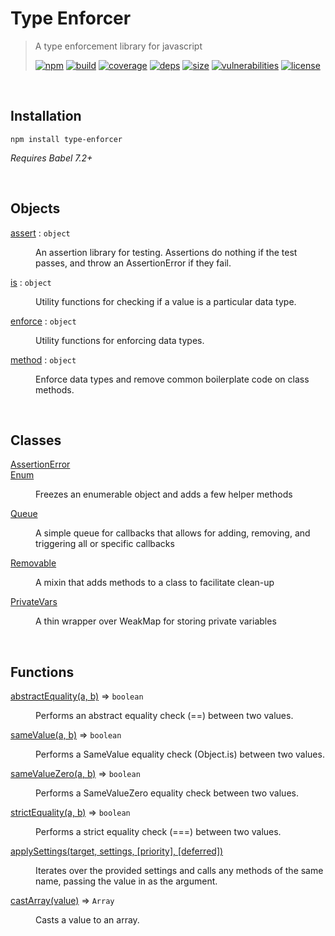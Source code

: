 # Type Enforcer

> A type enforcement library for javascript
>
> [![npm][npm]][npm-url]
[![build][build]][build-url]
[![coverage][coverage]][coverage-url]
[![deps][deps]][deps-url]
[![size][size]][size-url]
[![vulnerabilities][vulnerabilities]][vulnerabilities-url]
[![license][license]][license-url]

<br><a name="Installation"></a>

## Installation
```
npm install type-enforcer
```
_Requires Babel 7.2+_


<br>

## Objects

<dl>
<dt><a href="docs/assert.md">assert</a> : <code>object</code></dt>
<dd><p>An assertion library for testing. Assertions do nothing if the test passes, and throw an AssertionError if they fail.</p>
</dd>
<dt><a href="docs/is.md">is</a> : <code>object</code></dt>
<dd><p>Utility functions for checking if a value is a particular data type.</p>
</dd>
<dt><a href="docs/enforce.md">enforce</a> : <code>object</code></dt>
<dd><p>Utility functions for enforcing data types.</p>
</dd>
<dt><a href="docs/method.md">method</a> : <code>object</code></dt>
<dd><p>Enforce data types and remove common boilerplate code on class methods.</p>
</dd>
</dl>

<br>

## Classes

<dl>
<dt><a href="docs/AssertionError.md">AssertionError</a></dt>
<dd></dd>
<dt><a href="docs/Enum.md">Enum</a></dt>
<dd><p>Freezes an enumerable object and adds a few helper methods</p>
</dd>
<dt><a href="docs/Queue.md">Queue</a></dt>
<dd><p>A simple queue for callbacks that allows for adding, removing, and triggering all or specific callbacks</p>
</dd>
<dt><a href="docs/Removable.md">Removable</a></dt>
<dd><p>A mixin that adds methods to a class to facilitate clean-up</p>
</dd>
<dt><a href="docs/PrivateVars.md">PrivateVars</a></dt>
<dd><p>A thin wrapper over WeakMap for storing private variables</p>
</dd>
</dl>

<br>

## Functions

<dl>
<dt><a href="docs/abstractEquality.md">abstractEquality(a, b)</a> ⇒ <code>boolean</code></dt>
<dd><p>Performs an abstract equality check (==) between two values.</p>
</dd>
<dt><a href="docs/sameValue.md">sameValue(a, b)</a> ⇒ <code>boolean</code></dt>
<dd><p>Performs a SameValue equality check (Object.is) between two values.</p>
</dd>
<dt><a href="docs/sameValueZero.md">sameValueZero(a, b)</a> ⇒ <code>boolean</code></dt>
<dd><p>Performs a SameValueZero equality check between two values.</p>
</dd>
<dt><a href="docs/strictEquality.md">strictEquality(a, b)</a> ⇒ <code>boolean</code></dt>
<dd><p>Performs a strict equality check (===) between two values.</p>
</dd>
<dt><a href="docs/applySettings.md">applySettings(target, settings, [priority], [deferred])</a></dt>
<dd><p>Iterates over the provided settings and calls any methods of the same name, passing the value in as the argument.</p>
</dd>
<dt><a href="docs/castArray.md">castArray(value)</a> ⇒ <code>Array</code></dt>
<dd><p>Casts a value to an array.</p>
</dd>
</dl>

[npm]: https://img.shields.io/npm/v/type-enforcer.svg
[npm-url]: https://npmjs.com/package/type-enforcer
[build]: https://travis-ci.org/DarrenPaulWright/type-enforcer.svg?branch&#x3D;master
[build-url]: https://travis-ci.org/DarrenPaulWright/type-enforcer
[coverage]: https://coveralls.io/repos/github/DarrenPaulWright/type-enforcer/badge.svg?branch&#x3D;master
[coverage-url]: https://coveralls.io/github/DarrenPaulWright/type-enforcer?branch&#x3D;master
[deps]: https://david-dm.org/DarrenPaulWright/type-enforcer.svg
[deps-url]: https://david-dm.org/DarrenPaulWright/type-enforcer
[size]: https://packagephobia.now.sh/badge?p&#x3D;type-enforcer
[size-url]: https://packagephobia.now.sh/result?p&#x3D;type-enforcer
[vulnerabilities]: https://snyk.io/test/github/DarrenPaulWright/type-enforcer/badge.svg?targetFile&#x3D;package.json
[vulnerabilities-url]: https://snyk.io/test/github/DarrenPaulWright/type-enforcer?targetFile&#x3D;package.json
[license]: https://img.shields.io/github/license/DarrenPaulWright/type-enforcer.svg
[license-url]: https://npmjs.com/package/type-enforcer/LICENSE.md
